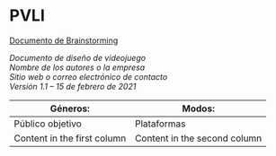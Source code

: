 # PVLI
[Documento de Brainstorming](https://docs.google.com/document/d/1pQZNYVFjzyh0nKH6pELmN9OpXBWc8SqLfTluE3-CcKY/edit?usp=sharing)

*Documento de diseño de videojuego*  
*Nombre de los autores o la empresa*  
*Sitio web o correo electrónico de contacto*  
*Versión 1.1 – 15 de febrero de 2021* 


Géneros: | Modos:
------------ | -------------
Público objetivo | Plataformas
Content in the first column | Content in the second column
